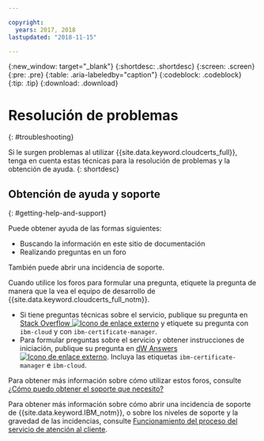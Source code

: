 ```yaml
---

copyright:
  years: 2017, 2018
lastupdated: "2018-11-15"

---
```


{:new_window: target="_blank"}
{:shortdesc: .shortdesc}
{:screen: .screen}
{:pre: .pre}
{:table: .aria-labeledby="caption"}
{:codeblock: .codeblock}
{:tip: .tip}
{:download: .download}

# Resolución de problemas
{: #troubleshooting}

Si le surgen problemas al utilizar {{site.data.keyword.cloudcerts_full}}, tenga en cuenta estas técnicas para la resolución de problemas y la obtención de ayuda.
{: shortdesc}

## Obtención de ayuda y soporte
{: #getting-help-and-support}



Puede obtener ayuda de las formas siguientes:

- Buscando la información en este sitio de documentación
- Realizando preguntas en un foro

También puede abrir una incidencia de soporte.

Cuando utilice los foros para formular una pregunta, etiquete la pregunta de manera que la vea el equipo de desarrollo de {{site.data.keyword.cloudcerts_full_notm}}.

- Si tiene preguntas técnicas sobre el servicio, publique su pregunta en [Stack Overflow ![Icono de enlace externo](../../icons/launch-glyph.svg "Icono de enlace externo")](http://stackoverflow.com/search?q=ibm-certificate-manager+ibm-cloud) y etiquete su pregunta con `ibm-cloud` y con `ibm-certificate-manager`.  
- Para formular preguntas sobre el servicio y obtener instrucciones de iniciación, publique su pregunta en [dW Answers ![Icono de enlace externo](../../icons/launch-glyph.svg "Icono de enlace externo")](https://developer.ibm.com/answers/search.html?f=&type=question&q=ibm-certificate-manager&q=ibm-cloud). Incluya las etiquetas `ibm-certificate-manager` e `ibm-cloud`.

Para obtener más información sobre cómo utilizar estos foros, consulte [¿Cómo puedo obtener el soporte que necesito?](/docs/get-support/howtogetsupport.html#getting-customer-support)

Para obtener más información sobre cómo abrir una incidencia de soporte de {{site.data.keyword.IBM_notm}}, o sobre los niveles de soporte y la gravedad de las incidencias, consulte [Funcionamiento del proceso del servicio de atención al cliente](/docs/get-support/getstarttssup.html).
